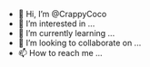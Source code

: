 - 👋 Hi, I’m @CrappyCoco
- 👀 I’m interested in ...
- 🌱 I’m currently learning ...
- 💞️ I’m looking to collaborate on ...
- 📫 How to reach me ...

<!---
CrappyCoco/CrappyCoco is a ✨ special ✨ repository because its `README.md` (this file) appears on your GitHub profile.
You can click the Preview link to take a look at your changes.
--->
